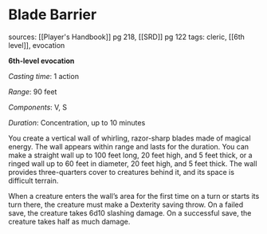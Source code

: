 # Blade Barrier
sources: [[Player's Handbook]] pg 218, [[SRD]] pg 122
tags: cleric, [[6th level]], evocation

**6th-level evocation**

*Casting time*: 1 action

*Range*: 90 feet

*Components*: V, S

*Duration*: Concentration, up to 10 minutes

You create a vertical wall of whirling, razor-sharp blades made of magical energy. The wall appears within range and lasts for the duration. You can make a straight wall up to 100 feet long, 20 feet high, and 5 feet thick, or a ringed wall up to 60 feet in diameter, 20 feet high, and 5 feet thick. The wall provides three-quarters cover to creatures behind it, and its space is difficult terrain.

When a creature enters the wall’s area for the first time on a turn or starts its turn there, the creature must make a Dexterity saving throw. On a failed save, the creature takes 6d10 slashing damage. On a successful save, the creature takes half as much damage.

